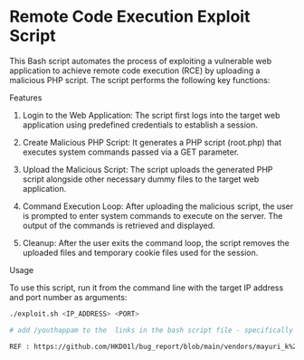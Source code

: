 # Remote Code Execution Exploit Script

This Bash script automates the process of exploiting a vulnerable web application to achieve remote code execution (RCE) by uploading a malicious PHP script. The script performs the following key functions:

Features

1. Login to the Web Application: The script first logs into the target web application using predefined credentials to establish a session.

2. Create Malicious PHP Script: It generates a PHP script (root.php) that executes system commands passed via a GET parameter.

3. Upload the Malicious Script: The script uploads the generated PHP script alongside other necessary dummy files to the target web application.

4. Command Execution Loop: After uploading the malicious script, the user is prompted to enter system commands to execute on the server. The output of the commands is retrieved and displayed.

5. Cleanup: After the user exits the command loop, the script removes the uploaded files and temporary cookie files used for the session.

Usage

To use this script, run it from the command line with the target IP address and port number as arguments:

```bash
./exploit.sh <IP_ADDRESS> <PORT>

# add /youthappam to the  links in the bash script file - specifically built this for ctf

REF : https://github.com/HKD01l/bug_report/blob/main/vendors/mayuri_k%20canteen-management-system/RCE-1.md
